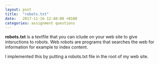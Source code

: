 ```yaml
---
layout: post
title:  "robots.txt"
date:   2017-11-16 12:40:00 +0100
categories: assignment questions
---
```

**robots.txt** is a textfile that you can iclude on your web site to give intsructions to robots. Web robots are programs that searches the web for information for example to index content.

I implemented this by putting a robots.txt file in the root of my web site.